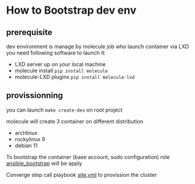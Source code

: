 # How to Bootstrap dev env

## prerequisite

dev environment is manage by molecule job who launch container via LXD you need following software to launch it:

- LXD server up on your local machine
- molecule install ```pip install molecule```
- molecule-LXD plugins ```pip install molecule-lxd```

## provissionning

you can launch ```make create-dev``` on root project

molecule will create 3 container on different distribution

- archlinux
- rockylinux 9
- debian 11

To bootstrap the container (base account, sudo configuration) role [ansible_bootstrap](https://git.ducamps.win/ansible-roles/ansible_bootstrap) will be apply

Converge step call playbook [site.yml](https://git.ducamps.win/vincent/homelab/src/commit/c5ff235b9768d91b240ec97e7ff8e2ad5a9602ca/ansible/site.yml) to provission the cluster
